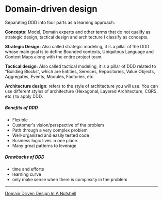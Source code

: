 # Domain-driven design


Separating DDD into four parts as a learning approach:

**Concepts:** Model, Domain experts and other terms that do not qualify as strategic design, tactical design and architecture I classify as concepts.

**Strategic Design:** Also called strategic modeling, it is a pillar of the DDD whose main goal is to define Bounded contexts, Ubiquitous Language and Context Maps along with the entire project team.

**Tactical design:** Also called tactical modeling, it is a pillar of DDD related to “Building Blocks“, which are Entities, Services, Repositories, Value Objects, Aggregates, Events, Modules, Factories, etc.

**Architecture design:** refers to the style of architecture you will use. You can use different styles of architecture (Hexagonal, Layered Architecture, CQRS, etc.) to apply DDD.


##### Benefits of DDD
- Flexible
- Customer's vision/perspective of the problem
- Path through a very complex problem
- Well-organized and easily tested code
- Business logic lives in one place.
- Many great patterns to leverage


##### Drawbacks of DDD
- time and efforts
- learning curve
- only make sense when there is complexity in the problem


---
[Domain Driven Design In A Nutshell](https://github.com/habibun/ddd)
